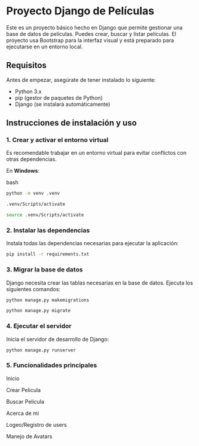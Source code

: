 # Proyecto Django de Películas

Este es un proyecto básico hecho en Django que permite gestionar una base de datos de películas. Puedes crear, buscar y listar películas. El proyecto usa Bootstrap para la interfaz visual y está preparado para ejecutarse en un entorno local.

## Requisitos

Antes de empezar, asegúrate de tener instalado lo siguiente:

- Python 3.x
- pip (gestor de paquetes de Python)
- Django (se instalará automáticamente)

## Instrucciones de instalación y uso

### 1. Crear y activar el entorno virtual

Es recomendable trabajar en un entorno virtual para evitar conflictos con otras dependencias.

En **Windows**:

bash

```bash
python -m venv .venv
```

```bash
.venv/Scripts/activate
```

```bash
source .venv/Scripts/activate
```

### 2. Instalar las dependencias

Instala todas las dependencias necesarias para ejecutar la aplicación:

```bash
pip install -r requirements.txt
```

### 3. Migrar la base de datos

Django necesita crear las tablas necesarias en la base de datos. Ejecuta los siguientes comandos:

```bash
python manage.py makemigrations

```

```bash
python manage.py migrate
```

### 4. Ejecutar el servidor

Inicia el servidor de desarrollo de Django:

```bash
python manage.py runserver
```

### 5. Funcionalidades principales

Inicio

Crear Pelicula

Buscar Pelicula

Acerca de mi

Logeo/Registro de users

Manejo de Avatars
